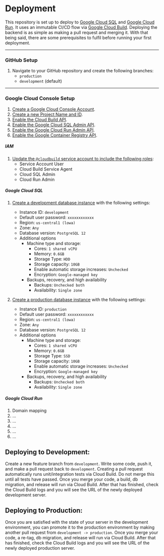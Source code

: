 # Deployment

This repository is set up to deploy to [Google Cloud SQL](https://cloud.google.com/sql) and
[Google Cloud Run](https://cloud.google.com/run). It uses an immutable CI/CD flow via
[Google Cloud Build](https://cloud.google.com/cloud-build). Deploying the backend is as simple as making a pull
request and merging it. With that being said, there are some prerequisites to fulfil before running your first
deployment.

---

### GitHub Setup

1. Navigate to your GitHub repository and create the following branches:
    - `production`
    - `development` (default)

---

### Google Cloud Console Setup

1. [Create a Google Cloud Console Account](https://console.cloud.google.com).
2. [Create a new Project Name and ID](https://console.cloud.google.com/projectcreate).
3. [Enable the Cloud Build API](https://console.cloud.google.com/apis/library/cloudbuild.googleapis.com).
4. [Enable the Google Cloud SQL Admin API](https://console.cloud.google.com/apis/library/sqladmin.googleapis.com).
5. [Enable the Google Cloud Run Admin API](https://console.developers.google.com/apis/library/run.googleapis.com).
6. [Enable the Google Container Registry API](https://console.cloud.google.com/apis/library/containerregistry.googleapis.com).

##### IAM

1. [Update the `@cloudbuild` service account to include the following roles](https://console.cloud.google.com/iam-admin/iam):
    - Service Account User
    - Cloud Build Service Agent
    - Cloud SQL Admin
    - Cloud Run Admin

##### Google Cloud SQL

1. [Create a development database instance](https://console.cloud.google.com/sql/create-instance-postgres) with the
   following settings:
   - Instance ID: `development`
   - Default user password: `xxxxxxxxxxxx`
   - Region: `us-central1 (lowa)`
   - Zone: `Any`
   - Database version: `PostgreSQL 12`
   - Additional options
      - Machine type and storage:
         - Cores: `1 shared vCPU`
         - Memory: `0.6GB`
         - Storage Type: `HDD`
         - Storage capacity: `10GB`
         - Enable automatic storage increases: `Unchecked`
         - Encryption: `Google-managed key`
      - Backups, recovery, and high availability
         - Backups: `Unchecked both`
         - Availability: `Single zone`


2. [Create a production database instance](https://console.cloud.google.com/sql/create-instance-postgres) with the
   following settings:
   - Instance ID: `production`
   - Default user password: `xxxxxxxxxxxx`
   - Region: `us-central1 (lowa)`
   - Zone: `Any`
   - Database version: `PostgreSQL 12`
   - Additional options
      - Machine type and storage:
         - Cores: `1 shared vCPU`
         - Memory: `0.6GB`
         - Storage Type: `SSD`
         - Storage capacity: `10GB`
         - Enable automatic storage increases: `Unchecked`
         - Encryption: `Google-managed key`
      - Backups, recovery, and high availability
         - Backups: `Unchecked both`
         - Availability: `Single zone`

##### Google Cloud Run

1. Domain mapping
2. ...
3. ...
4. ...
5. ...
6. ...

## Deploying to Development:

Create a new feature branch from `development`. Write some code, push it, and make a pull request back to
`development`. Creating a pull request automatically runs unit/integration tests via Cloud Build. Do not merge
this until all tests have passed. Once you merge your code, a build, db migration, and release will run via Cloud
Build. After that has finished, check the Cloud Build logs and you will see the URL of the newly deployed development
server.

## Deploying to Production:

Once you are satisfied with the state of your server in the development environment, you can promote it to the
production environment by making another pull request from `development -> production`. Once you merge your code, a
re-tag, db migration, and release will run via Cloud Build. After that has finished, check the Cloud Build logs and
you will see the URL of the newly deployed production server.
